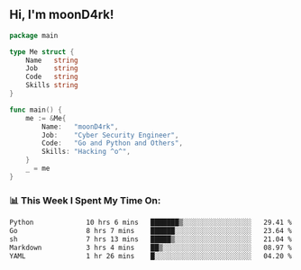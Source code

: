 <h2> Hi, I'm moonD4rk!</h2>

```go
package main

type Me struct {
	Name   string
	Job    string
	Code   string
	Skills string
}

func main() {
	me := &Me{
		Name:   "moonD4rk",
		Job:    "Cyber Security Engineer",
		Code:   "Go and Python and Others",
		Skills: "Hacking ^o^",
	}
	_ = me
}
```

<h3>📊 This Week I Spent My Time On:</h3>
<!-- <img align='right' src="https://github-readme-stats.vercel.app/api?username=moond4rk&show_icons=true&theme=radical", width="300" height="150"> -->

<!--START_SECTION:waka-->

```txt
Python             10 hrs 6 mins   ███████▒░░░░░░░░░░░░░░░░░   29.41 %
Go                 8 hrs 7 mins    ██████░░░░░░░░░░░░░░░░░░░   23.64 %
sh                 7 hrs 13 mins   █████▒░░░░░░░░░░░░░░░░░░░   21.04 %
Markdown           3 hrs 4 mins    ██▒░░░░░░░░░░░░░░░░░░░░░░   08.97 %
YAML               1 hr 26 mins    █░░░░░░░░░░░░░░░░░░░░░░░░   04.20 %
```

<!--END_SECTION:waka-->

